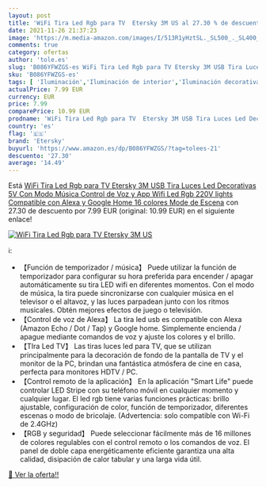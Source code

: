 ```yaml
---
layout: post
title: 'WiFi Tira Led Rgb para TV  Etersky 3M US al 27.30 % de descuento'
date: 2021-11-26 21:37:23
image: 'https://m.media-amazon.com/images/I/513R1yHztSL._SL500_._SL400_.jpg'
comments: true
category: ofertas
author: 'tole.es'
slug: 'B086YFWZGS-es WiFi Tira Led Rgb para TV Etersky 3M USB Tira Luces Led...'
sku: 'B086YFWZGS-es'
tags: [ 'Iluminación','Iluminación de interior','Iluminación decorativa y para usos específicos de interior','Tiras LED de interior','alexa','etersky','google','home', ]
actualPrice: 7.99 EUR
currency: EUR
price: 7.99
comparePrice: 10.99 EUR
prodname: 'WiFi Tira Led Rgb para TV  Etersky 3M USB Tira Luces Led Decorativas 5V Con Modo Música  Control de Voz y App  Wifi Led Rgb 220V lights Compatible con Alexa y Google Home  16 colores  Mode de Escena'
country: 'es'
flag: '🇪🇸'
brand: 'Etersky'
buyurl: 'https://www.amazon.es/dp/B086YFWZGS/?tag=tolees-21'
descuento: '27.30'
average: '14.49'
---
```


Está [WiFi Tira Led Rgb para TV  Etersky 3M USB Tira Luces Led Decorativas 5V Con Modo Música  Control de Voz y App  Wifi Led Rgb 220V lights Compatible con Alexa y Google Home  16 colores  Mode de Escena](https://www.amazon.es/dp/B086YFWZGS/?tag=tolees-21) con 27.30 de descuento por 7.99 EUR (original: 10.99 EUR) en el siguiente enlace!

[![WiFi Tira Led Rgb para TV  Etersky 3M US](https://m.media-amazon.com/images/I/513R1yHztSL._SL500_._SL400_.jpg)](https://www.amazon.es/dp/B086YFWZGS/?tag=tolees-21)

ℹ️:

- 【Función de temporizador / música】 Puede utilizar la función de temporizador para configurar su hora preferida para encender / apagar automáticamente su tira LED wifi en diferentes momentos. Con el modo de música, la tira puede sincronizarse con cualquier música en el televisor o el altavoz, y las luces parpadean junto con los ritmos musicales. Obtén mejores efectos de juego o televisión.
- 【Control de voz de Alexa】 La tira led usb es compatible con Alexa (Amazon Echo / Dot / Tap) y Google home. Simplemente encienda / apague mediante comandos de voz y ajuste los colores y el brillo.
- 【TIra Led TV】 Las tiras luces led para TV, que se utilizan principalmente para la decoración de fondo de la pantalla de TV y el monitor de la PC, brindan una fantástica atmósfera de cine en casa, perfecta para monitores HDTV / PC.
- 【Control remoto de la aplicación】 En la aplicación "Smart Life" puede controlar LED Stripe con su teléfono móvil en cualquier momento y cualquier lugar. El led rgb tiene varias funciones prácticas: brillo ajustable, configuración de color, función de temporizador, diferentes escenas o modo de bricolaje. (Advertencia: solo compatible con Wi-Fi de 2.4GHz)
- 【RGB y seguridad】 Puede seleccionar fácilmente más de 16 millones de colores regulables con el control remoto o los comandos de voz. El panel de doble capa energéticamente eficiente garantiza una alta calidad, disipación de calor tabular y una larga vida útil.

[🛒 Ver la oferta!!](https://www.amazon.es/dp/B086YFWZGS/?tag=tolees-21)
